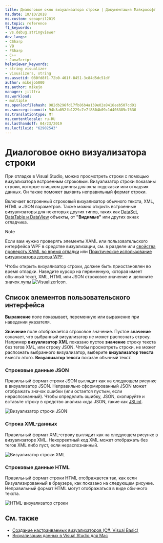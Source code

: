 ```yaml
---
title: Диалоговое окно визуализатора строки | Документация Майкрософт
ms.date: 10/10/2018
ms.custom: seoapril2019
ms.topic: reference
f1_keywords:
- vs.debug.stringviewer
dev_langs:
- CSharp
- VB
- FSharp
- C++
- JavaScript
helpviewer_keywords:
- string visualizer
- visualizers, string
ms.assetid: 080fd8f1-72b0-461f-8451-3c84d5dc51df
author: mikejo5000
ms.author: mikejo
manager: jillfra
ms.workload:
- multiple
ms.openlocfilehash: 982db296fd17fb86b4a139e02a9418eeb507cd91
ms.sourcegitcommit: 94b3a052fb1229c7e7f8804b09c1d403385c7630
ms.translationtype: MT
ms.contentlocale: ru-RU
ms.lasthandoff: 04/23/2019
ms.locfileid: "62902543"
---
```

# <a name="string-visualizer-dialog-box"></a>Диалоговое окно визуализатора строки

При отладке в Visual Studio, можно просмотреть строки с помощью визуализатора встроенным строковым. Визуализатор строки показаны строки, которые слишком длинны для окна подсказки или отладчик данных. Он также поможет выявить неправильный формат строки.

Включает встроенный строковый визуализатор обычного текста, XML, HTML и JSON параметров. Также можно открыть встроенные визуализаторы для некоторых других типов, таких как [DataSet, DataTable и DataView](../debugger/dataset-visualizer-dialog-box.md) объекты, от **"Видимые"** или других окнах отладчика.

> [!NOTE]
> Если вам нужно проверять элементы XAML или пользовательского интерфейса WPF в средстве визуализации, см. в разделе или [свойства проверять XAML во время отладки](../debugger/inspect-xaml-properties-while-debugging.md) или [Практическое использование визуализатора дерева WPF](../debugger/how-to-use-the-wpf-tree-visualizer.md).

Чтобы открыть визуализатор строки, должен быть приостановлен во время отладки. Наведите курсор на переменную, которая имеет обычный текст, XML, HTML или JSON строковое значение и щелкните значок лупы ![VisualizerIcon](../debugger/media/dbg-tips-visualizer-icon.png "значок визуализатор").

## <a name="uielement-list"></a>Список элементов пользовательского интерфейса

**Выражение** поле показывает, переменную или выражение при наведении указателя.

**Значение** поле отображается строковое значение. Пустое **значение** означает, что выбранный визуализатор не может распознать строку. Например **визуализатор XML** показано пустое **значение** строку текста без тегов XML, или строку JSON. Чтобы просмотреть строки, не может распознать выбранного визуализатор, выберите **визуализатор текста** вместо этого. **Визуализатор текста** показан обычный текст.

### <a name="json-string-data"></a>Строковые данные JSON

Правильный формат строки JSON выглядит как на следующем рисунке в визуализатор JSON. Неправильно сформированный JSON может отображать значок ошибки (или остается пустым, если нераспознанный). Чтобы определить ошибку, JSON, скопируйте и вставьте строку в средство анализа кода JSON, такие как [JSLint](https://www.jslint.com/).

![Визуализатор строки JSON](../debugger/media/dbg-tips-string-visualizer-json.png "визуализатор строки JSON")

### <a name="xml-string-data"></a>Строка XML-данных

Правильный формат XML-строку выглядит как на следующем рисунке в визуализаторе XML. Некорректный код XML может отображать без тегов XML либо пуст, если нераспознанный.

![Визуализатор строки XML](../debugger/media/dbg-string-visualizers-xml.png "визуализатор строки XML")

### <a name="html-string-data"></a>Строковые данные HTML

Правильный формат строки HTML отображается так, как если Визуализированный в браузере, как показано на следующем рисунке. Неправильный формат HTML могут отображаться в виде обычного текста.

![HTML-визуализатор строки](../debugger/media/dbg-string-visualizers-html.png "HTML-визуализатор строки")

## <a name="see-also"></a>См. также

- [Создание настраиваемых визуализаторов (C#, Visual Basic)](../debugger/create-custom-visualizers-of-data.md)
- [Визуализации данных в Visual Studio для Mac](/visualstudio/mac/data-visualizations)